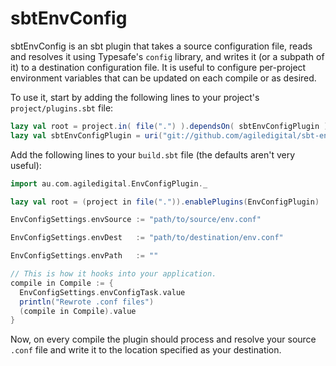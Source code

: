 sbtEnvConfig
=========

sbtEnvConfig is an sbt plugin that takes a source configuration file, reads and resolves it using Typesafe's `config` library, and writes it (or a subpath of it) to a destination configuration file. It is useful to configure per-project environment variables that can be updated on each compile or as desired.

To use it, start by adding the following lines to your project's `project/plugins.sbt` file:

```scala
lazy val root = project.in( file(".") ).dependsOn( sbtEnvConfigPlugin )
lazy val sbtEnvConfigPlugin = uri("git://github.com/agiledigital/sbt-env-config")
```

Add the following lines to your `build.sbt` file (the defaults aren't very useful):

```scala
import au.com.agiledigital.EnvConfigPlugin._

lazy val root = (project in file(".")).enablePlugins(EnvConfigPlugin)

EnvConfigSettings.envSource := "path/to/source/env.conf"

EnvConfigSettings.envDest   := "path/to/destination/env.conf"

EnvConfigSettings.envPath   := ""

// This is how it hooks into your application.
compile in Compile := {
  EnvConfigSettings.envConfigTask.value
  println("Rewrote .conf files")
  (compile in Compile).value
}
```

Now, on every compile the plugin should process and resolve your source `.conf` file and write it to the location specified as your destination.

